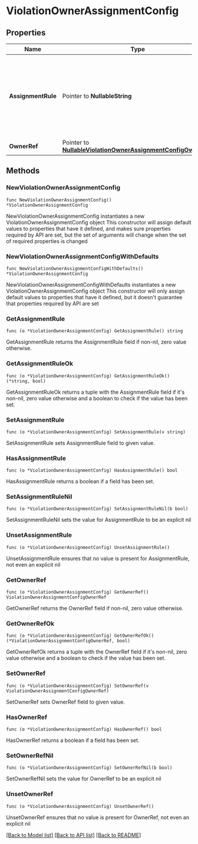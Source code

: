 # ViolationOwnerAssignmentConfig

## Properties

Name | Type | Description | Notes
------------ | ------------- | ------------- | -------------
**AssignmentRule** | Pointer to **NullableString** | Details about the violations owner. MANAGER - identity&#39;s manager STATIC - Governance Group or Identity | [optional] 
**OwnerRef** | Pointer to [**NullableViolationOwnerAssignmentConfigOwnerRef**](ViolationOwnerAssignmentConfigOwnerRef.md) |  | [optional] 

## Methods

### NewViolationOwnerAssignmentConfig

`func NewViolationOwnerAssignmentConfig() *ViolationOwnerAssignmentConfig`

NewViolationOwnerAssignmentConfig instantiates a new ViolationOwnerAssignmentConfig object
This constructor will assign default values to properties that have it defined,
and makes sure properties required by API are set, but the set of arguments
will change when the set of required properties is changed

### NewViolationOwnerAssignmentConfigWithDefaults

`func NewViolationOwnerAssignmentConfigWithDefaults() *ViolationOwnerAssignmentConfig`

NewViolationOwnerAssignmentConfigWithDefaults instantiates a new ViolationOwnerAssignmentConfig object
This constructor will only assign default values to properties that have it defined,
but it doesn't guarantee that properties required by API are set

### GetAssignmentRule

`func (o *ViolationOwnerAssignmentConfig) GetAssignmentRule() string`

GetAssignmentRule returns the AssignmentRule field if non-nil, zero value otherwise.

### GetAssignmentRuleOk

`func (o *ViolationOwnerAssignmentConfig) GetAssignmentRuleOk() (*string, bool)`

GetAssignmentRuleOk returns a tuple with the AssignmentRule field if it's non-nil, zero value otherwise
and a boolean to check if the value has been set.

### SetAssignmentRule

`func (o *ViolationOwnerAssignmentConfig) SetAssignmentRule(v string)`

SetAssignmentRule sets AssignmentRule field to given value.

### HasAssignmentRule

`func (o *ViolationOwnerAssignmentConfig) HasAssignmentRule() bool`

HasAssignmentRule returns a boolean if a field has been set.

### SetAssignmentRuleNil

`func (o *ViolationOwnerAssignmentConfig) SetAssignmentRuleNil(b bool)`

 SetAssignmentRuleNil sets the value for AssignmentRule to be an explicit nil

### UnsetAssignmentRule
`func (o *ViolationOwnerAssignmentConfig) UnsetAssignmentRule()`

UnsetAssignmentRule ensures that no value is present for AssignmentRule, not even an explicit nil
### GetOwnerRef

`func (o *ViolationOwnerAssignmentConfig) GetOwnerRef() ViolationOwnerAssignmentConfigOwnerRef`

GetOwnerRef returns the OwnerRef field if non-nil, zero value otherwise.

### GetOwnerRefOk

`func (o *ViolationOwnerAssignmentConfig) GetOwnerRefOk() (*ViolationOwnerAssignmentConfigOwnerRef, bool)`

GetOwnerRefOk returns a tuple with the OwnerRef field if it's non-nil, zero value otherwise
and a boolean to check if the value has been set.

### SetOwnerRef

`func (o *ViolationOwnerAssignmentConfig) SetOwnerRef(v ViolationOwnerAssignmentConfigOwnerRef)`

SetOwnerRef sets OwnerRef field to given value.

### HasOwnerRef

`func (o *ViolationOwnerAssignmentConfig) HasOwnerRef() bool`

HasOwnerRef returns a boolean if a field has been set.

### SetOwnerRefNil

`func (o *ViolationOwnerAssignmentConfig) SetOwnerRefNil(b bool)`

 SetOwnerRefNil sets the value for OwnerRef to be an explicit nil

### UnsetOwnerRef
`func (o *ViolationOwnerAssignmentConfig) UnsetOwnerRef()`

UnsetOwnerRef ensures that no value is present for OwnerRef, not even an explicit nil

[[Back to Model list]](../README.md#documentation-for-models) [[Back to API list]](../README.md#documentation-for-api-endpoints) [[Back to README]](../README.md)


